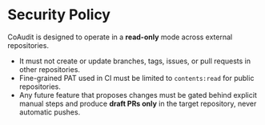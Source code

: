 # Security Policy

CoAudit is designed to operate in a **read-only** mode across external repositories.

- It must not create or update branches, tags, issues, or pull requests in other repositories.
- Fine-grained PAT used in CI must be limited to `contents:read` for public repositories.
- Any future feature that proposes changes must be gated behind explicit manual steps and produce **draft PRs only** in the target repository, never automatic pushes.
